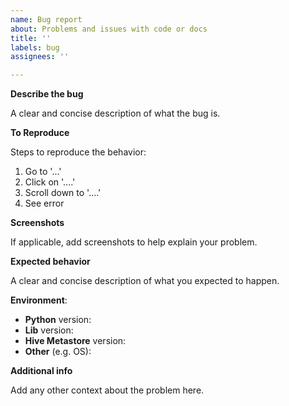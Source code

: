 ```yaml
---
name: Bug report
about: Problems and issues with code or docs
title: ''
labels: bug
assignees: ''

---
```


<!--

Welcome to HiveMetastoreClient's bugs central!  
To make the discovery and debugging processes easier, fill all the applicable topics bellow.

Please delete these comment blocks before submitting the issue.

-->

**Describe the bug**

A clear and concise description of what the bug is.

**To Reproduce**

Steps to reproduce the behavior:
1. Go to '...'
2. Click on '....'
3. Scroll down to '....'
4. See error

**Screenshots**

If applicable, add screenshots to help explain your problem.

**Expected behavior**

A clear and concise description of what you expected to happen.

**Environment**:

- **Python** version:
- **Lib** version:
- **Hive Metastore** version:
- **Other** (e.g. OS):

**Additional info**

Add any other context about the problem here.
